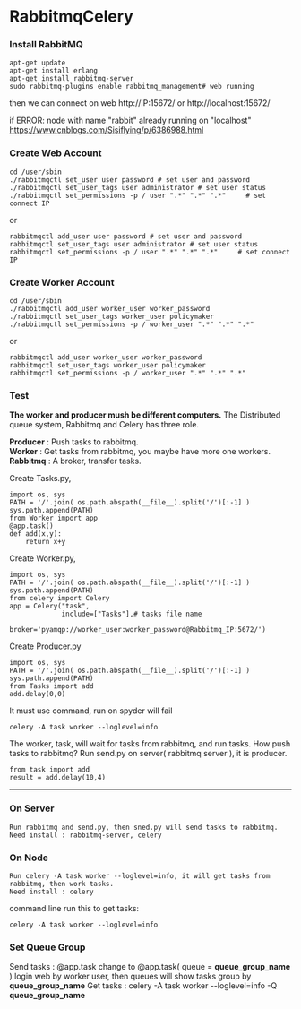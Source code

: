 # RabbitmqCelery

### Install RabbitMQ
    apt-get update 
    apt-get install erlang
    apt-get install rabbitmq-server
    sudo rabbitmq-plugins enable rabbitmq_management# web running
    
then we can connect on web
http://IP:15672/  or http://localhost:15672/  

if ERROR: node with name "rabbit" already running on "localhost"
https://www.cnblogs.com/Sisiflying/p/6386988.html 

### Create Web Account

    cd /user/sbin
    ./rabbitmqctl set_user user password # set user and password
    ./rabbitmqctl set_user_tags user administrator # set user status
    ./rabbitmqctl set_permissions -p / user ".*" ".*" ".*"     # set connect IP
or

    rabbitmqctl add_user user password # set user and password
    rabbitmqctl set_user_tags user administrator # set user status
    rabbitmqctl set_permissions -p / user ".*" ".*" ".*"     # set connect IP

### Create Worker Account

    cd /user/sbin
    ./rabbitmqctl add_user worker_user worker_password
    ./rabbitmqctl set_user_tags worker_user policymaker
    ./rabbitmqctl set_permissions -p / worker_user ".*" ".*" ".*"   
or

    rabbitmqctl add_user worker_user worker_password
    rabbitmqctl set_user_tags worker_user policymaker
    rabbitmqctl set_permissions -p / worker_user ".*" ".*" ".*"   

### Test
**The worker and producer mush be different computers.**
The Distributed queue system, Rabbitmq and Celery has three role.

**Producer** : Push tasks to rabbitmq.<br>
**Worker** :  Get tasks from rabbitmq, you maybe have more one workers.<br>
**Rabbitmq** : A broker, transfer tasks.<br>

Create Tasks.py, 
    
    import os, sys
    PATH = '/'.join( os.path.abspath(__file__).split('/')[:-1] )
    sys.path.append(PATH)
    from Worker import app
    @app.task()
    def add(x,y):
        return x+y

Create Worker.py, 

    import os, sys
    PATH = '/'.join( os.path.abspath(__file__).split('/')[:-1] )
    sys.path.append(PATH)
    from celery import Celery
    app = Celery("task",
                 include=["Tasks"],# tasks file name
                 broker='pyamqp://worker_user:worker_password@Rabbitmq_IP:5672/')
Create  Producer.py

    import os, sys
    PATH = '/'.join( os.path.abspath(__file__).split('/')[:-1] )
    sys.path.append(PATH)
    from Tasks import add
    add.delay(0,0)

It must use command, run on spyder will fail

    celery -A task worker --loglevel=info
The worker, task, will wait for tasks from rabbitmq, and run tasks.
How push tasks to rabbitmq? 
Run send.py on server( rabbitmq server ), it is producer.

    from task import add
    result = add.delay(10,4)

--------------------------------------------------------------------------------
### On Server 
    Run rabbitmq and send.py, then sned.py will send tasks to rabbitmq.
    Need install : rabbitmq-server, celery
<!--crontab : git clone url, python3 job-->

### On Node 
    Run celery -A task worker --loglevel=info, it will get tasks from rabbitmq, then work tasks.
    Need install : celery
<!--crontab : git clone url
vim /etc/rc.local # it will run on boot-->
command line run this to get tasks: 

    celery -A task worker --loglevel=info 

### Set Queue Group
Send tasks : @app.task change to @app.task( queue = **queue_group_name** )
login web by worker user, then queues will show tasks group by **queue_group_name**
Get tasks : celery -A task worker --loglevel=info -Q **queue_group_name** 



<!--Set Watch
pip install watchdog

watchmedo auto-restart -- celery -A task worker --loglevel=info -Q add,add2,class-->

